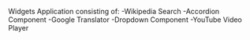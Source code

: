 Widgets Application consisting of: 
-Wikipedia Search
-Accordion Component
-Google Translator
-Dropdown Component
-YouTube Video Player


